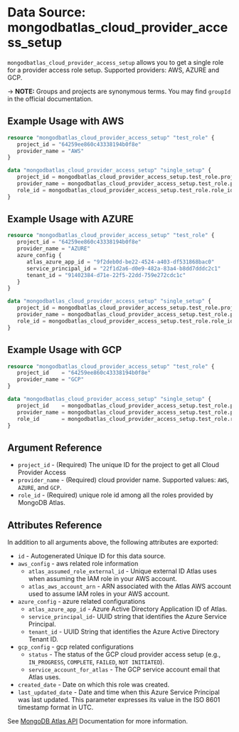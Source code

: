 # Data Source: mongodbatlas_cloud_provider_access_setup

`mongodbatlas_cloud_provider_access_setup` allows you to get a single role for a provider access role setup. Supported providers: AWS, AZURE and GCP.

-> **NOTE:** Groups and projects are synonymous terms. You may find `groupId` in the official documentation.

## Example Usage with AWS
```terraform
resource "mongodbatlas_cloud_provider_access_setup" "test_role" {
   project_id = "64259ee860c43338194b0f8e"
   provider_name = "AWS"
}

data "mongodbatlas_cloud_provider_access_setup" "single_setup" {
   project_id = mongodbatlas_cloud_provider_access_setup.test_role.project_id
   provider_name = mongodbatlas_cloud_provider_access_setup.test_role.provider_name
   role_id = mongodbatlas_cloud_provider_access_setup.test_role.role_id
}
```

## Example Usage with AZURE
```terraform
resource "mongodbatlas_cloud_provider_access_setup" "test_role" {
   project_id = "64259ee860c43338194b0f8e"
   provider_name = "AZURE"
   azure_config {
      atlas_azure_app_id = "9f2deb0d-be22-4524-a403-df531868bac0"
      service_principal_id = "22f1d2a6-d0e9-482a-83a4-b8dd7dddc2c1"
      tenant_id = "91402384-d71e-22f5-22dd-759e272cdc1c"
   }
}

data "mongodbatlas_cloud_provider_access_setup" "single_setup" {
   project_id = mongodbatlas_cloud_provider_access_setup.test_role.project_id
   provider_name = mongodbatlas_cloud_provider_access_setup.test_role.provider_name
   role_id = mongodbatlas_cloud_provider_access_setup.test_role.role_id
}
```

## Example Usage with GCP

```terraform
resource "mongodbatlas_cloud_provider_access_setup" "test_role" {
   project_id    = "64259ee860c43338194b0f8e"
   provider_name = "GCP"
}

data "mongodbatlas_cloud_provider_access_setup" "single_setup" {
   project_id    = mongodbatlas_cloud_provider_access_setup.test_role.project_id
   provider_name = mongodbatlas_cloud_provider_access_setup.test_role.provider_name
   role_id       = mongodbatlas_cloud_provider_access_setup.test_role.role_id
}
```

## Argument Reference

* `project_id` - (Required) The unique ID for the project to get all Cloud Provider Access 
* `provider_name` - (Required) cloud provider name. Supported values: `AWS`, `AZURE`, and `GCP`.
* `role_id` - (Required) unique role id among all the roles provided by MongoDB Atlas. 

## Attributes Reference

In addition to all arguments above, the following attributes are exported:

* `id`              - Autogenerated Unique ID for this data source.
* `aws_config`           - aws related role information
    * `atlas_assumed_role_external_id` - Unique external ID Atlas uses when assuming the IAM role in your AWS account.
    * `atlas_aws_account_arn`          - ARN associated with the Atlas AWS account used to assume IAM roles in your AWS account.
* `azure_config` - azure related configurations 
   * `atlas_azure_app_id` - Azure Active Directory Application ID of Atlas.
   * `service_principal_id`- UUID string that identifies the Azure Service Principal.
   * `tenant_id`          - UUID String that identifies the Azure Active Directory Tenant ID.
 * `gcp_config` - gcp related configurations
   * `status` - The status of the GCP cloud provider access setup (e.g., `IN_PROGRESS`, `COMPLETE`, `FAILED`, `NOT INITIATED`).
   * `service_account_for_atlas` - The GCP service account email that Atlas uses.
* `created_date`  - Date on which this role was created.
* `last_updated_date`                - Date and time when this Azure Service Principal was last updated. This parameter expresses its value in the ISO 8601 timestamp format in UTC.

See [MongoDB Atlas API](https://docs.atlas.mongodb.com/reference/api/cloud-provider-access-get-roles/) Documentation for more information.
